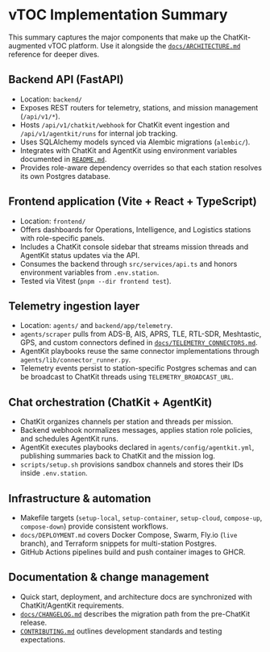 # vTOC Implementation Summary

This summary captures the major components that make up the ChatKit-augmented vTOC platform. Use it alongside the
[`docs/ARCHITECTURE.md`](ARCHITECTURE.md) reference for deeper dives.

## Backend API (FastAPI)

- Location: `backend/`
- Exposes REST routers for telemetry, stations, and mission management (`/api/v1/*`).
- Hosts `/api/v1/chatkit/webhook` for ChatKit event ingestion and `/api/v1/agentkit/runs` for internal job tracking.
- Uses SQLAlchemy models synced via Alembic migrations (`alembic/`).
- Integrates with ChatKit and AgentKit using environment variables documented in [`README.md`](https://github.com/vasa-dev/vTOC/blob/main/README.md).
- Provides role-aware dependency overrides so that each station resolves its own Postgres database.

## Frontend application (Vite + React + TypeScript)

- Location: `frontend/`
- Offers dashboards for Operations, Intelligence, and Logistics stations with role-specific panels.
- Includes a ChatKit console sidebar that streams mission threads and AgentKit status updates via the API.
- Consumes the backend through `src/services/api.ts` and honors environment variables from `.env.station`.
- Tested via Vitest (`pnpm --dir frontend test`).

## Telemetry ingestion layer

- Location: `agents/` and `backend/app/telemetry`.
- `agents/scraper` pulls from ADS-B, AIS, APRS, TLE, RTL-SDR, Meshtastic, GPS, and custom connectors defined in
  [`docs/TELEMETRY_CONNECTORS.md`](TELEMETRY_CONNECTORS.md).
- AgentKit playbooks reuse the same connector implementations through `agents/lib/connector_runner.py`.
- Telemetry events persist to station-specific Postgres schemas and can be broadcast to ChatKit threads using
  `TELEMETRY_BROADCAST_URL`.

## Chat orchestration (ChatKit + AgentKit)

- ChatKit organizes channels per station and threads per mission.
- Backend webhook normalizes messages, applies station role policies, and schedules AgentKit runs.
- AgentKit executes playbooks declared in `agents/config/agentkit.yml`, publishing summaries back to ChatKit and the mission log.
- `scripts/setup.sh` provisions sandbox channels and stores their IDs inside `.env.station`.

## Infrastructure & automation

- Makefile targets (`setup-local`, `setup-container`, `setup-cloud`, `compose-up`, `compose-down`) provide consistent workflows.
- `docs/DEPLOYMENT.md` covers Docker Compose, Swarm, Fly.io (`live` branch), and Terraform snippets for multi-station Postgres.
- GitHub Actions pipelines build and push container images to GHCR.

## Documentation & change management

- Quick start, deployment, and architecture docs are synchronized with ChatKit/AgentKit requirements.
- [`docs/CHANGELOG.md`](CHANGELOG.md) describes the migration path from the pre-ChatKit release.
- [`CONTRIBUTING.md`](https://github.com/vasa-dev/vTOC/blob/main/CONTRIBUTING.md) outlines development standards and testing expectations.
